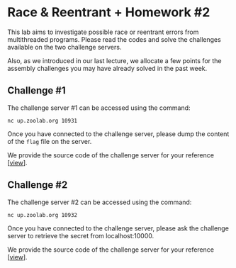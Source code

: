 # Race & Reentrant + Homework #2

This lab aims to investigate possible race or reentrant errors from multithreaded programs. Please read the codes and solve the challenges available on the two challenge servers.

Also, as we introduced in our last lecture, we allocate a few points for the assembly challenges you may have already solved in the past week.

## Challenge #1

The challenge server #1 can be accessed using the command:
```
nc up.zoolab.org 10931
```

Once you have connected to the challenge server, please dump the content of the `flag` file on the server.

We provide the source code of the challenge server for your reference [[view](https://up.zoolab.org/code.html?file=unixprog/lab04/unixfortune.c)].

## Challenge #2

The challenge server #2 can be accessed using the command:
```
nc up.zoolab.org 10932
```

Once you have connected to the challenge server, please ask the challenge server to retrieve the secret from localhost:10000.

We provide the source code of the challenge server for your reference [[view](https://up.zoolab.org/code.html?file=unixprog/lab04/flagsrv.cpp)].
